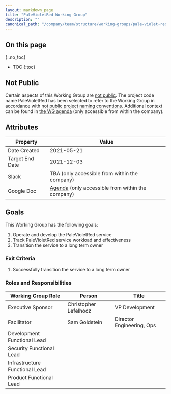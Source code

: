 ```yaml
---
layout: markdown_page
title: "PaleVioletRed Working Group"
description: ""
canonical_path: "/company/team/structure/working-groups/pale-violet-red/"
---
```


## On this page
{:.no_toc}

- TOC
{:toc}

## Not Public

Certain aspects of this Working Group are [not public](https://about.gitlab.com/handbook/communication/#not-public).  The project code name PaleVioletRed has been selected to refer to the Working Group in accordance with [not public project naming conventions](https://about.gitlab.com/handbook/communication/#project-names).  Additional context can be found in [the WG agenda](https://docs.google.com/document/d/19-2QG0yXDt2p9vKLLxwrmqgBezk1Li7Zd6iTh-hotso/edit) (only accessible from within the company).

## Attributes

| Property        | Value           |
|-----------------|-----------------|
| Date Created    | 2021-05-21 |
| Target End Date | 2021-12-03 |
| Slack           | TBA (only accessible from within the company) |
| Google Doc      | [Agenda](https://docs.google.com/document/d/19-2QG0yXDt2p9vKLLxwrmqgBezk1Li7Zd6iTh-hotso/edit) (only accessible from within the company) |

## Goals

This Working Group has the following goals:

1. Operate and develop the PaleVioletRed service
1. Track PaleVioletRed service workload and effectiveness
1. Transition the service to a long term owner


### Exit Criteria 

1. Successfully transition the service to a long term owner

### Roles and Responsibilities

| Working Group Role    | Person                | Title                          |
|-----------------------|-----------------------|--------------------------------|
| Executive Sponsor     | Christopher Lefelhocz | VP Development            |
| Facilitator           | Sam Goldstein         | Director Engineering, Ops |
| Development Functional Lead  | | |
| Security Functional Lead    | | |
| Infrastructure Functional Lead  |  | |
| Product Functional Lead  |  | |
